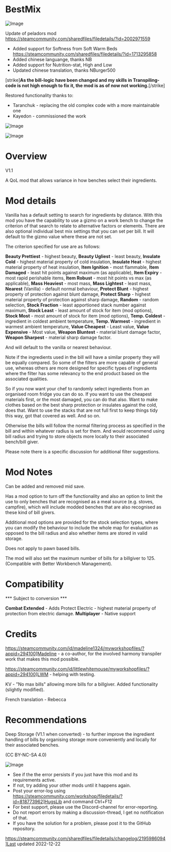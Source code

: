 # BestMix

![Image](https://i.imgur.com/buuPQel.png)

Update of peladors mod
https://steamcommunity.com/sharedfiles/filedetails/?id=2002971559

- Added support for Softness from Soft Warm Beds
https://steamcommunity.com/sharedfiles/filedetails/?id=1713295858
- Added chinese languange, thanks NB
- Added support for Nutrition-stat, High and Low
- Updated chinese translation, thanks NBurger500

[strike]**As the bill-logic have been changed and my skills in Transpiling-code is not high enough to fix it, the mod is as of now not working.**[/strike]

Restored functionality thanks to:


-  Taranchuk - replacing the old complex code with a more maintainable one
-  Kayedon - commissioned the work



![Image](https://i.imgur.com/pufA0kM.png)

	
![Image](https://i.imgur.com/Z4GOv8H.png)


# Overview
 V1.1

A QoL mod that allows variance in how benches select their ingredients.

# Mod details


Vanilla has a default setting to search for ingredients by distance. With this mod you have the capability to use a gizmo on a work bench to change the criterion of that search to relate to alternative factors or elements. There are also optional individual best mix settings that you can set per bill. It will default to the gizmo value where these are not set.

The criterion specified for use are as follows:

**Beauty Prettiest** - highest beauty,
**Beauty Ugliest** - least beauty, 
**Insulate Cold** - highest material property of cold insulation,
**Insulate Heat** - highest material property of heat insulation,
**Item Ignition** - most flammable,
**Item Damaged** - least hit points against maximum (as applicable), 
**Item Expiry** - most rapid perishable items,
**Item Robust** - most hit points vs max (as applicable),
**Mass Heaviest** - most mass, 
**Mass Lightest** - least mass,
**Nearest** (Vanilla) - default normal behaviour, 
**Protect Blunt** - highest property of protection against blunt damage,
**Protect Sharp** - highest material property of protection against sharp damage,
**Random** - random selection,
**Stock Fraction** - least apportioned stack number against maximum, 
**Stock Least** - least amount of stock for item (mod options),
**Stock Most** - most amount of stock for item (mod options),
**Temp. Coldest** - ingredient in coldest ambient temperature, 
**Temp. Warmest** - ingredient in warmest ambient temperature,
**Value Cheapest** - Least value, 
**Value Expensive** - Most value,
**Weapon Bluntest** - material blunt damage factor,
**Weapon Sharpest** - material sharp damage factor.

And will default to the vanilla or nearest behaviour.

Note if the ingredients used in the bill will have a similar property they will be equally compared. So some of the filters are more capable of general use, whereas others are more designed for specific types of ingredients where the filter has some relevancy to the end product based on the associated qualities.

So if you now want your chef to randomly select ingredients from an organised room fridge you can do so. If you want to use the cheapest materials first, or the most damaged, you can do that also. Want to make clothes based on the best sharp protection or insulates against the cold, does that. Want to use the stacks that are not full first to keep things tidy this way, got that covered as well. And so on.

Otherwise the bills will follow the normal filtering process as specified in the bill and within whatever radius is set for them. And would recommend using bill radius and trying to store objects more locally to their associated bench/bill giver.

Please note there is a specific discussion for additional filter suggestions.

# Mod Notes


Can be added and removed mid save.

Has a mod option to turn off the functionality and also an option to limit the use to only benches that are recognised as a meal source (e.g. stoves, campfire), which will include modded benches that are also recognised as these kind of bill givers.

Additional mod options are provided for the stock selection types, where you can modify the behaviour to include the whole map for evaluation as opposed to the bill radius and also whether items are stored in valid storage.

Does not apply to pawn based bills.

The mod will also set the maximum number of bills for a billgiver to 125. (Compatible with Better Workbench Management).

# Compatibility
 *** Subject to conversion ***

**Combat Extended** - Adds Protect Electric - highest material property of protection from electric damage.
**Multiplayer** - Native support

# Credits


https://steamcommunity.com/id/madeline1324/myworkshopfiles/?appid=294100]Madeline - a co-author, for the involved harmony transpiler work that makes this mod possible.

https://steamcommunity.com/id/littlewhitemouse/myworkshopfiles/?appid=294100]LWM - helping with testing.

KV - "No max bills" allowing more bills for a billgiver. Added functionality (slightly modified).

French translation - Rebecca

# Recommendations


Deep Storage (V1.1 when converted) - to further improve the ingredient handling of bills by organising storage more conveniently and locally for their associated benches.


(CC BY-NC-SA 4.0)


![Image](https://i.imgur.com/PwoNOj4.png)



-  See if the the error persists if you just have this mod and its requirements active.
-  If not, try adding your other mods until it happens again.
-  Post your error-log using https://steamcommunity.com/workshop/filedetails/?id=818773962]HugsLib and command Ctrl+F12
-  For best support, please use the Discord-channel for error-reporting.
-  Do not report errors by making a discussion-thread, I get no notification of that.
-  If you have the solution for a problem, please post it to the GitHub repository.





https://steamcommunity.com/sharedfiles/filedetails/changelog/2195986094]Last updated 2022-12-22

